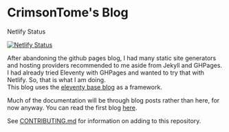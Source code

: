 # CrimsonTome's Blog

Netlify Status

[![Netlify Status](https://api.netlify.com/api/v1/badges/cae7db9a-2b54-481d-b8df-14553c339ed2/deploy-status)](https://app.netlify.com/sites/crimsontome/deploys)  

After abandoning the github pages blog, I had many static site generators and hosting providers recommended to me aside from Jekyll and GHPages. I had already tried Eleventy with GHPages and wanted to try that with Netlify. So, that is what I am doing.  
This blog uses the [eleventy base blog](https://github.com/11ty/eleventy-base-blog) as a framework.  

Much of the documentation will be through blog posts rather than here, for now anyway. You can read the first blog [here](https://crimsontome.netlify.app/posts/making-your-own-blog/).

See [CONTRIBUTING.md](CONTRIBUTING.md) for information on adding to this repository.
